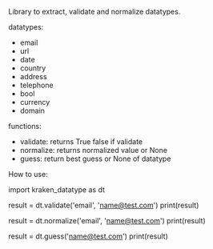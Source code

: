 Library to extract, validate and normalize datatypes. 

datatypes:
- email
- url
- date
- country
- address
- telephone
- bool
- currency
- domain


functions:
- validate: returns True false if validate
- normalize: returns normalized value or None
- guess: return best guess or None of datatype



How to use:

import kraken_datatype as dt 

result = dt.validate('email', 'name@test.com')
print(result)

result = dt.normalize('email', 'name@test.com')
print(result)

result = dt.guess('name@test.com')
print(result)